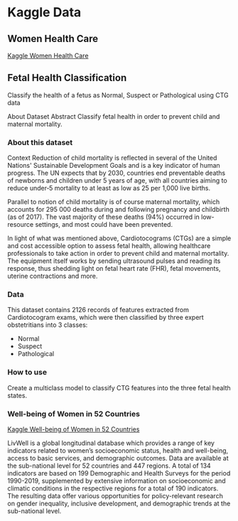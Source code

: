 # Kaggle Data

## Women Health Care

[Kaggle Women Health Care](https://www.kaggle.com/datasets/andrewmvd/fetal-health-classification)

## Fetal Health Classification
Classify the health of a fetus as Normal, Suspect or Pathological using CTG data

About Dataset
Abstract
Classify fetal health in order to prevent child and maternal mortality.

### About this dataset
Context
Reduction of child mortality is reflected in several of the United Nations' Sustainable Development Goals and is a key indicator of human progress.
The UN expects that by 2030, countries end preventable deaths of newborns and children under 5 years of age, with all countries aiming to reduce under‑5 mortality to at least as low as 25 per 1,000 live births.

Parallel to notion of child mortality is of course maternal mortality, which accounts for 295 000 deaths during and following pregnancy and childbirth (as of 2017). The vast majority of these deaths (94%) occurred in low-resource settings, and most could have been prevented.

In light of what was mentioned above, Cardiotocograms (CTGs) are a simple and cost accessible option to assess fetal health, allowing healthcare professionals to take action in order to prevent child and maternal mortality. The equipment itself works by sending ultrasound pulses and reading its response, thus shedding light on fetal heart rate (FHR), fetal movements, uterine contractions and more.

### Data
This dataset contains 2126 records of features extracted from Cardiotocogram exams, which were then classified by three expert obstetritians into 3 classes:

- Normal
- Suspect
- Pathological

### How to use
Create a multiclass model to classify CTG features into the three fetal health states.

### Well-being of Women in 52 Countries

[Kaggle Well-being of Women in 52 Countries](https://www.kaggle.com/datasets/konradb/wellbeing-of-women-in-52-countries)

LivWell is a global longitudinal database which provides a range of key indicators related to women’s socioeconomic status, health and well-being, access to basic services, and demographic outcomes. Data are available at the sub-national level for 52 countries and 447 regions. A total of 134 indicators are based on 199 Demographic and Health Surveys for the period 1990-2019, supplemented by extensive information on socioeconomic and climatic conditions in the respective regions for a total of 190 indicators. The resulting data offer various opportunities for policy-relevant research on gender inequality, inclusive development, and demographic trends at the sub-national level.

